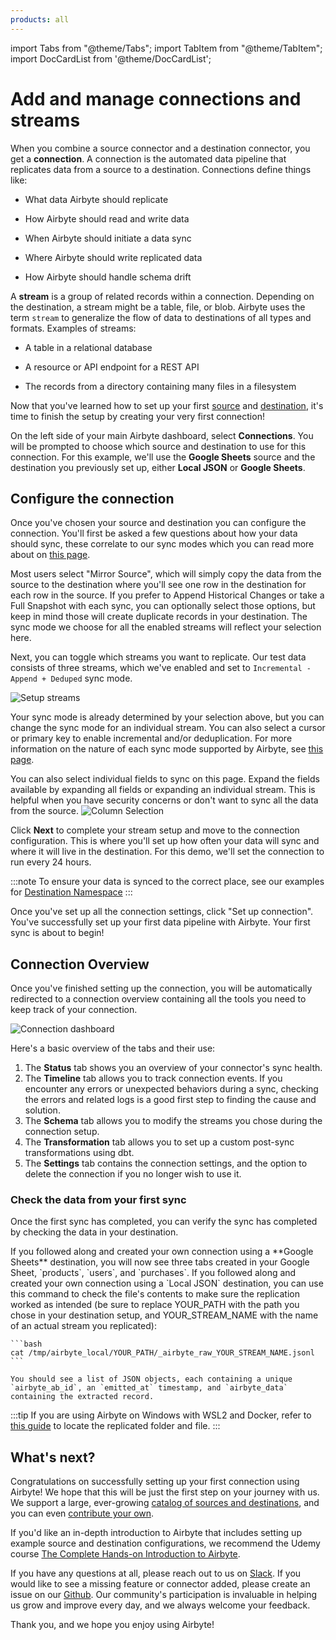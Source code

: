```yaml
---
products: all
---
```


import Tabs from "@theme/Tabs";
import TabItem from "@theme/TabItem";
import DocCardList from '@theme/DocCardList';

# Add and manage connections and streams

When you combine a source connector and a destination connector, you get a **connection**. A connection is the automated data pipeline that replicates data from a source to a destination. Connections define things like:

- What data Airbyte should replicate

- How Airbyte should read and write data

- When Airbyte should initiate a data sync

- Where Airbyte should write replicated data

- How Airbyte should handle schema drift

A **stream** is a group of related records within a connection. Depending on the destination, a stream might be a table, file, or blob. Airbyte uses the term `stream` to generalize the flow of data to destinations of all types and formats. Examples of streams:

- A table in a relational database

- A resource or API endpoint for a REST API

- The records from a directory containing many files in a filesystem


<!-- Below the line: old content to be redone -->


Now that you've learned how to set up your first [source](./add-a-source) and [destination](./add-a-destination), it's time to finish the setup by creating your very first connection!

On the left side of your main Airbyte dashboard, select **Connections**. You will be prompted to choose which source and destination to use for this connection. For this example, we'll use the **Google Sheets** source and the destination you previously set up, either **Local JSON** or **Google Sheets**.

## Configure the connection

Once you've chosen your source and destination you can configure the connection. You'll first be asked a few questions about how your data should sync, these correlate to our sync modes which you can read more about on [this page](/platform/cloud/managing-airbyte-cloud/configuring-connections).

Most users select "Mirror Source", which will simply copy the data from the source to the destination where you'll see one row in the destination for each row in the source. If you prefer to Append Historical Changes or take a Full Snapshot with each sync, you can optionally select those options, but keep in mind those will create duplicate records in your destination. The sync mode we choose for all the enabled streams will reflect your selection here.

<Arcade id="CL9oE9qjy4u97ou362Os" title="Getting Started (Select Streams)" paddingBottom="calc(61.37931034482759% + 41px)" />

Next, you can toggle which streams you want to replicate. Our test data consists of three streams, which we've enabled and set to `Incremental - Append + Deduped` sync mode.

![Setup streams](./assets/getting-started-stream-selection.png)

Your sync mode is already determined by your selection above, but you can change the sync mode for an individual stream. You can also select a cursor or primary key to enable incremental and/or deduplication. For more information on the nature of each sync mode supported by Airbyte, see [this page](/platform/using-airbyte/core-concepts/sync-modes).

You can also select individual fields to sync on this page. Expand the fields available by expanding all fields or expanding an individual stream. This is helpful when you have security concerns or don't want to sync all the data from the source.
![Column Selection](./assets/getting-started-field-selection.png)

Click **Next** to complete your stream setup and move to the connection configuration. This is where you'll set up how often your data will sync and where it will live in the destination. For this demo, we'll set the connection to run every 24 hours.

:::note
To ensure your data is synced to the correct place, see our examples for [Destination Namespace](/platform/using-airbyte/core-concepts/namespaces)
:::

Once you've set up all the connection settings, click "Set up connection". You've successfully set up your first data pipeline with Airbyte. Your first sync is about to begin!

## Connection Overview

Once you've finished setting up the connection, you will be automatically redirected to a connection overview containing all the tools you need to keep track of your connection.

![Connection dashboard](./assets/getting-started-connection-complete.png)

Here's a basic overview of the tabs and their use:

1. The **Status** tab shows you an overview of your connector's sync health.
2. The **Timeline** tab allows you to track connection events. If you encounter any errors or unexpected behaviors during a sync, checking the errors and related logs is a good first step to finding the cause and solution.
3. The **Schema** tab allows you to modify the streams you chose during the connection setup.
4. The **Transformation** tab allows you to set up a custom post-sync transformations using dbt.
5. The **Settings** tab contains the connection settings, and the option to delete the connection if you no longer wish to use it.

### Check the data from your first sync

Once the first sync has completed, you can verify the sync has completed by checking the data in your destination.

<Tabs groupId="cloud-hosted">
  <TabItem value="cloud" label="Cloud">
     If you followed along and created your own connection using a **Google Sheets** destination, you will now see three tabs created in your Google Sheet, `products`, `users`, and `purchases`.

  </TabItem>
  <TabItem value="self-managed" label="Self-Managed">
    If you followed along and created your own connection using a `Local JSON` destination, you can use this command to check the file's contents to make sure the replication worked as intended (be sure to replace YOUR_PATH with the path you chose in your destination setup, and YOUR_STREAM_NAME with the name of an actual stream you replicated):

    ```bash
    cat /tmp/airbyte_local/YOUR_PATH/_airbyte_raw_YOUR_STREAM_NAME.jsonl
    ```

    You should see a list of JSON objects, each containing a unique `airbyte_ab_id`, an `emitted_at` timestamp, and `airbyte_data` containing the extracted record.

:::tip
If you are using Airbyte on Windows with WSL2 and Docker, refer to [this guide](/integrations/locating-files-local-destination) to locate the replicated folder and file.
:::

  </TabItem>
</Tabs>

## What's next?

Congratulations on successfully setting up your first connection using Airbyte! We hope that this will be just the first step on your journey with us. We support a large, ever-growing [catalog of sources and destinations](/integrations/), and you can even [contribute your own](/platform/connector-development/).

If you'd like an in-depth introduction to Airbyte that includes setting up example source and destination configurations, we recommend the Udemy course [The Complete Hands-on Introduction to Airbyte](https://www.udemy.com/course/the-complete-hands-on-introduction-to-airbyte/).

If you have any questions at all, please reach out to us on [Slack](https://slack.airbyte.io/). If you would like to see a missing feature or connector added, please create an issue on our [Github](https://github.com/airbytehq/airbyte). Our community's participation is invaluable in helping us grow and improve every day, and we always welcome your feedback.

Thank you, and we hope you enjoy using Airbyte!
